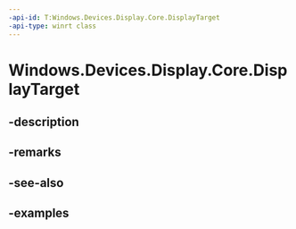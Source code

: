 ```yaml
---
-api-id: T:Windows.Devices.Display.Core.DisplayTarget
-api-type: winrt class
---
```


<!-- Class syntax.
public class DisplayTarget 
-->

# Windows.Devices.Display.Core.DisplayTarget

## -description

## -remarks

## -see-also

## -examples


